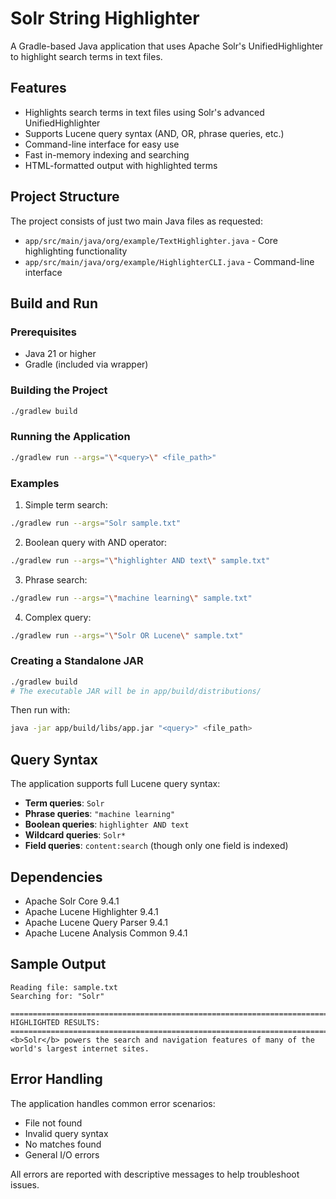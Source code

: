 # Solr String Highlighter

A Gradle-based Java application that uses Apache Solr's UnifiedHighlighter to highlight search terms in text files.

## Features

- Highlights search terms in text files using Solr's advanced UnifiedHighlighter
- Supports Lucene query syntax (AND, OR, phrase queries, etc.)
- Command-line interface for easy use
- Fast in-memory indexing and searching
- HTML-formatted output with highlighted terms

## Project Structure

The project consists of just two main Java files as requested:

- `app/src/main/java/org/example/TextHighlighter.java` - Core highlighting functionality
- `app/src/main/java/org/example/HighlighterCLI.java` - Command-line interface

## Build and Run

### Prerequisites

- Java 21 or higher
- Gradle (included via wrapper)

### Building the Project

```bash
./gradlew build
```

### Running the Application

```bash
./gradlew run --args="\"<query>\" <file_path>"
```

### Examples

1. Simple term search:
```bash
./gradlew run --args="Solr sample.txt"
```

2. Boolean query with AND operator:
```bash
./gradlew run --args="\"highlighter AND text\" sample.txt"
```

3. Phrase search:
```bash
./gradlew run --args="\"machine learning\" sample.txt"
```

4. Complex query:
```bash
./gradlew run --args="\"Solr OR Lucene\" sample.txt"
```

### Creating a Standalone JAR

```bash
./gradlew build
# The executable JAR will be in app/build/distributions/
```

Then run with:
```bash
java -jar app/build/libs/app.jar "<query>" <file_path>
```

## Query Syntax

The application supports full Lucene query syntax:

- **Term queries**: `Solr`
- **Phrase queries**: `"machine learning"`
- **Boolean queries**: `highlighter AND text`
- **Wildcard queries**: `Solr*`
- **Field queries**: `content:search` (though only one field is indexed)

## Dependencies

- Apache Solr Core 9.4.1
- Apache Lucene Highlighter 9.4.1
- Apache Lucene Query Parser 9.4.1
- Apache Lucene Analysis Common 9.4.1

## Sample Output

```
Reading file: sample.txt
Searching for: "Solr"

================================================================================
HIGHLIGHTED RESULTS:
================================================================================
<b>Solr</b> powers the search and navigation features of many of the world's largest internet sites.
```

## Error Handling

The application handles common error scenarios:

- File not found
- Invalid query syntax  
- No matches found
- General I/O errors

All errors are reported with descriptive messages to help troubleshoot issues.
